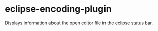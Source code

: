 # eclipse-encoding-plugin
Displays information about the open editor file in the eclipse status bar.
